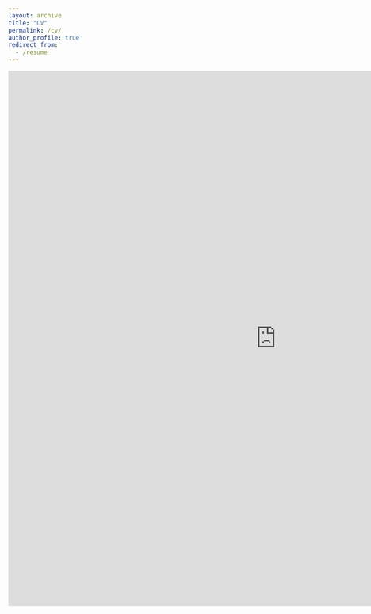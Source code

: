 ```yaml
---
layout: archive
title: "CV"
permalink: /cv/
author_profile: true
redirect_from:
  - /resume
---
```


<embed src="https://kdlawson.github.io/LawsonCV.pdf" type="application/pdf" width="1080px" height="1080px" />
